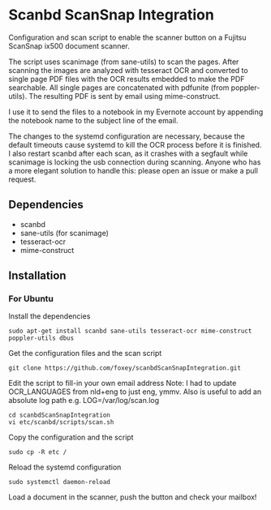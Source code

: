 # Scanbd ScanSnap Integration

Configuration and scan script to enable the scanner button on a Fujitsu
ScanSnap ix500 document scanner.

The script uses scanimage (from sane-utils) to scan the pages. After scanning
the images are analyzed with tesseract OCR and converted to single page PDF
files with the OCR results embedded to make the PDF searchable.
All single pages are concatenated with pdfunite (from poppler-utils).
The resulting PDF is sent by email using mime-construct.

I use it to send the files to a notebook in my Evernote account by appending the
notebook name to the subject line of the email.

The changes to the systemd configuration are necessary, because the default
timeouts cause systemd to kill the OCR process before it is finished.  I also
restart scanbd after each scan, as it crashes with a segfault while scanimage
is locking the usb connection during scanning. Anyone who has a more elegant
solution to handle this: please open an issue or make a pull request.

## Dependencies

* scanbd
* sane-utils (for scanimage)
* tesseract-ocr
* mime-construct

## Installation

### For Ubuntu

Install the dependencies

    sudo apt-get install scanbd sane-utils tesseract-ocr mime-construct poppler-utils dbus

Get the configuration files and the scan script

    git clone https://github.com/foxey/scanbdScanSnapIntegration.git

Edit the script to fill-in your own email address
Note: I had to update OCR_LANGUAGES from nld+eng to just eng, ymmv. Also is useful to add an absolute log path e.g. LOG=/var/log/scan.log

    cd scanbdScanSnapIntegration
    vi etc/scanbd/scripts/scan.sh

Copy the configuration and the script

    sudo cp -R etc /

Reload the systemd configuration

    sudo systemctl daemon-reload

Load a document in the scanner, push the button and check your mailbox!

<!--
# vim: set tw=79 ts=4 sw=4 expandtab si:
-->

